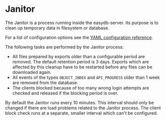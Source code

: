 # Janitor

The Janitor is a process running inside the easydb-server. Its purpose is to clean up temporary data in filesystem or database.

For a list of configuration options see the [YAML configuration reference](/sysadmin/konfiguration/yaml/yaml.html).

The following tasks are performed by the Janitor process:

* All files prepared by exports older than a configurable period are removed. The default retention period is 3 days. Exports which are affected by this cleanup have to be restarted before any files can be downloaded again.
* All events of the types `OBJECT_INDEX` and `API_PROGRESS` older than 1 week are removed from the database.
* The clients blocked because of too many wrong login attempts are checked and released if the blocking period is over.

By default the Janitor runs every 10 minutes. This interval should only be changed if there are load problems related to the Janitor process. The client block check runs at a separate, smaller interval which can't be configured.
